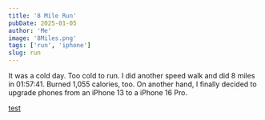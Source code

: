 ```yaml
---
title: '8 Mile Run'
pubDate: 2025-01-05
author: 'Me'
image: '8Miles.png'
tags: ['run', 'iphone']
slug: run
---
```


It was a cold day. Too cold to run. I did another speed walk and did 8 miles in 01:57:41. Burned 1,055 calories, too. On another hand, I finally decided to upgrade phones from an iPhone 13 to a iPhone 16 Pro.

[test](../../../public/images/8MileStats.png)

